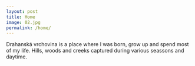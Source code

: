 ```yaml
---
layout: post
title: Home
image: 02.jpg
permalink: /home/
---
```


Drahanská vrchovina is a place where I was born, grow up and spend most of my life. Hills, woods and creeks captured during various seassons and daytime.
